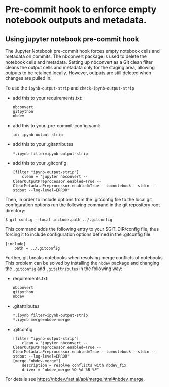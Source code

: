 # Pre-commit hook to enforce empty notebook outputs and metadata.
## Using jupyter notebook pre-commit hook

The Jupyter Notebook pre-commit hook forces empty notebook cells and metadata on commits.
The nbconvert package is used to delete the notebook cells and metadata. Setting up nbconvert as a Git clean filter cleans the output cells and metadata only for the staging area, allowing outputs to be retained locally. However, outputs are still deleted when changes are pulled in.

To use the `ipynb-output-strip` and `check-ipynb-output-strip`
- add this to your requirements.txt:
  ```
  nbconvert
  gitpython
  nbdev
  ```
- add this to your .pre-commit-config.yaml:
  ```
  id: ipynb-output-strip
  ```
- add this to your .gitattributes
  ```
  *.ipynb filter=ipynb-output-strip
  ```
- add this to your .gitconfig
  ```
  [filter "ipynb-output-strip"]
      clean = "jupyter nbconvert --ClearOutputPreprocessor.enabled=True --ClearMetadataPreprocessor.enabled=True --to=notebook --stdin --stdout --log-level=ERROR"
  ```
Then, in order to include options from the .gitconfig file to the local git configuration options run the following command in the git repository root directory:
```
$ git config --local include.path ../.gitconfig
```
This command adds the following entry to your $GIT_DIR/config file, thus forcing it to include configuration options defined in the .gitconfig file:
```
[include]
	path = ../.gitconfig
```
Further, git breaks notebooks when resolving merge conflicts of notebooks. This problem can be solved by installing the `nbdev` package and changing the `.gitconfig` and `.gitattributes` in the following way:
- requirements.txt:
  ```
  nbconvert
  gitpython
  nbdev
  ```
- .gitattributes
  ```
  *.ipynb filter=ipynb-output-strip
  *.ipynb merge=nbdev-merge
  ```
- .gitconfig
  ```
  [filter "ipynb-output-strip"]
      clean = "jupyter nbconvert --ClearOutputPreprocessor.enabled=True --ClearMetadataPreprocessor.enabled=True --to=notebook --stdin --stdout --log-level=ERROR"
  [merge "nbdev-merge"]
      description = resolve conflicts with nbdev_fix
      driver = "nbdev_merge %O %A %B %P"
  ```

For details see https://nbdev.fast.ai/api/merge.html#nbdev_merge.
